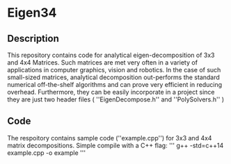 # Eigen34
## Description
This repository contains code for analytical eigen-decomposition of 3x3 and 4x4 Matrices. Such matrices are met very often in a variety of applications in computer graphics, vision and robotics. In the case of such small-sized matrices, analytical decomposition out-performs the standard numerical off-the-shelf algorithms and can prove very efficient in reducing overhead. Furthermore, they can be easily incorporate in a project since they are just two header files ( ''EigenDecompose.h'' and ''PolySolvers.h'' )

## Code
The respoitory contains sample code (''example.cpp'') for 3x3 and 4x4 matrix decompositions. Simple compile with a C++ flag:
'''
g++ -std=c++14 example.cpp -o example
'''
